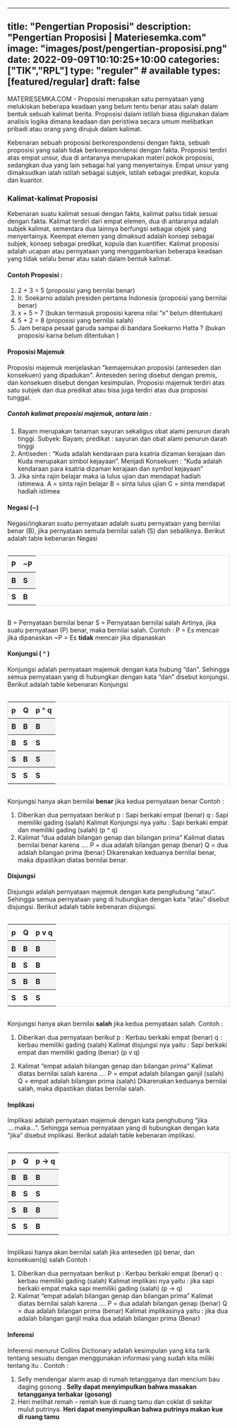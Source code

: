 <style>
table {
  border-collapse: collapse;
  border-spacing: 0;
  width: 100%;
  border: 1px solid #ddd;
}

th, td {
  text-align: left;
  padding: 8px;
}

tr:nth-child(even){background-color: #f2f2f2}
</style>

---
title: "Pengertian Proposisi"
description: "Pengertian Proposisi | Materiesemka.com"
image: "images/post/pengertian-proposisi.png"
date: 2022-09-09T10:10:25+10:00
categories: ["TIK","RPL"]
type: "reguler" # available types: [featured/regular]
draft: false
---

MATERIESEMKA.COM - Proposisi merupakan satu pernyataan yang melukiskan beberapa keadaan yang belum tentu benar atau salah dalam bentuk sebuah kalimat berita. Proposisi dalam istilah biasa digunakan dalam analisis logika dimana keadaan dan peristiwa secara umum melibatkan pribadi atau orang yang dirujuk dalam kalimat.

Kebenaran sebuah proposisi berkorespondensi dengan fakta, sebuah proposisi yang salah tidak berkorespondensi dengan fakta. Proposisi terdiri atas empat unsur, dua di antaranya merupakan materi pokok proposisi, sedangkan dua yang lain sebagai hal yang menyertainya. Empat unsur yang dimaksudkan ialah istilah sebagai subjek, istilah sebagai predikat, kopula dan kuantor.

### Kalimat-kalimat Proposisi
Kebenaran suatu kalimat sesuai dengan fakta, kalimat palsu tidak sesuai dengan fakta. Kalimat terdiri dari empat elemen, dua di antaranya adalah subjek kalimat, sementara dua lainnya berfungsi sebagai objek yang menyertainya. Keempat elemen yang dimaksud adalah konsep sebagai subjek, konsep sebagai predikat, kopula dan kuantifier. Kalimat proposisi adalah ucapan atau pernyataan yang menggambarkan beberapa keadaan yang tidak selalu benar atau salah dalam bentuk kalimat.

#### Contoh Proposisi :
1. 2 + 3 = 5 (proposisi yang bernilai benar)
2. Ir. Soekarno adalah presiden pertama Indonesia (proposisi yang bernilai benar)
3. x + 5 = 7 (bukan termasuk proposisi karena nilai “x” belum ditentukan)
4. 5 + 2 = 8 (proposisi yang bernilai salah)
5. Jam berapa pesaat garuda sampai di bandara Soekarno Hatta ? (bukan proposisi karna belum ditentukan )

#### Proposisi Majemuk
Proposisi majemuk menjelaskan "kemajemukan proposisi (anteseden dan konsekuen) yang dipadukan". Anteseden sering disebut dengan premis, dan konsekuen disebut dengan kesimpulan. Proposisi majemuk terdiri atas satu subjek dan dua predikat atau bisa juga terdiri atas dua proposisi tunggal.

##### Contoh kalimat proposisi majemuk, antara lain :
1. Bayam merupakan tanaman sayuran sekaligus obat alami penurun darah tinggi.
   Subyek: Bayam; predikat : sayuran dan obat alami penurun darah tinggi
2. Antiseden : “Kuda adalah kendaraan para ksatria dizaman kerajaan dan Kuda merupakan simbol kejayaan”.
   Menjadi Konsekuen : “Kuda adalah kendaraan para ksatria dizaman kerajaan dan symbol kejayaan”
3. Jika sinta rajin belajar maka ia lulus ujian dan mendapat hadiah istimewa.
   A = sinta rajin belajar
   B = sinta lulus ujian
   C = sinta mendapat hadiah istimea


#### Negasi (~)
Negasi/ingkaran suatu pernyataan adalah suatu pernyataan yang bernilai benar (B), jika pernyataan semula bernilai salah (S) dan sebaliknya. Berikut adalah table kebenaran Negasi

<div style="overflow-x:auto;">
  <table>
    <tr>
      <th>P</th>
      <th>~P</th>
    </tr>
    <tr>
      <th>B</th>
      <th>S</th>
    </tr>
    <tr>
      <th>S</th>
      <th>B</th>
    </tr>
  </table>
</div>


B = Pernyataan bernilai benar
S = Pernyataan bernilai salah
Artinya, jika suatu pernyataan (P) benar, maka bernilai salah.
Contoh :
P  = Es mencair jika dipanaskan
~P = Es <b>tidak</b> mencair jika dipanaskan

#### Konjungsi ( ^ )
Konjungsi adalah pernyataan majemuk dengan kata hubung “dan”. Sehingga semua pernyataan yang di hubungkan dengan kata “dan” disebut konjungsi. Berikut adalah table kebenaran Konjungsi

<div style="overflow-x:auto;">
  <table>
    <tr>
      <th>p</th>
      <th>Q</th>
      <th>p ^ q</th>
    </tr>
    <tr>
      <th>B</th>
      <th>B</th>
      <th>B</th>
    </tr>
    <tr>
      <th>B</th>
      <th>S</th>
      <th>S</th>
    </tr>
    <tr>
      <th>S</th>
      <th>B</th>
      <th>S</th>
    </tr>
    <tr>
      <th>S</th>
      <th>S</th>
      <th>S</th>
    </tr>
  </table>
</div>

Konjungsi hanya akan bernilai <b>benar</b> jika kedua pernyataan benar
Contoh :
  1. Diberikan dua pernyataan berikut
     p : Sapi berkaki empat (benar)
     q : Sapi memiliki gading (salah)
     Kalimat Konjungsi nya yaitu : Sapi berkaki empat dan memiliki gading (salah) (p ^ q)
  2. Kalimat “dua adalah bilangan genap dan bilangan prima”
     Kalimat diatas bernilai benar karena ....
     P = dua adalah bilangan genap (benar)
     Q = dua adalah bilangan prima (benar)
     Dikarenakan keduanya bernilai benar, maka dipastikan diatas bernilai benar.

#### Disjungsi
Disjungsi adalah pernyataan majemuk dengan kata penghubung “atau”. Sehingga semua pernyataan yang di hubungkan dengan kata “atau” disebut disjungsi. Berikut adalah table kebenaran disjungsi.

<div style="overflow-x:auto;">
  <table>
    <tr>
      <th>p</th>
      <th>Q</th>
      <th>p v q</th>
    </tr>
    <tr>
      <th>B</th>
      <th>B</th>
      <th>B</th>
    </tr>
    <tr>
      <th>B</th>
      <th>S</th>
      <th>B</th>
    </tr>
    <tr>
      <th>S</th>
      <th>B</th>
      <th>B</th>
    </tr>
    <tr>
      <th>S</th>
      <th>S</th>
      <th>S</th>
    </tr>
  </table>
</div>


Konjungsi hanya akan bernilai <b>salah</b> jika kedua pernyataan salah.
Contoh :
1. Diberikan dua pernyataan berikut
   p : Kerbau berkaki empat (benar)
   q : kerbau memiliki gading (salah)
   Kalimat disjungsi nya yaitu : Sapi berkaki empat dan memiliki gading (benar) (p v q)

2. Kalimat “empat adalah bilangan genap dan bilangan prima”
   Kalimat diatas bernilai salah karena ....
   P = empat adalah bilangan ganjil (salah)
   Q = empat adalah bilangan prima (salah)
   Dikarenakan keduanya bernilai salah, maka dipastikan diatas bernilai salah.

#### Implikasi
Implikasi adalah pernyataan majemuk dengan kata penghubung “jika ....maka...”. Sehingga semua pernyataan yang di hubungkan dengan kata “jika” disebut implikasi. Berikut adalah table kebenaran implikasi.
<div style="overflow-x:auto;">
  <table>
    <tr>
      <th>p</th>
      <th>Q</th>
      <th>p → q</th>
    </tr>
    <tr>
      <th>B</th>
      <th>B</th>
      <th>B</th>
    </tr>
    <tr>
      <th>B</th>
      <th>S</th>
      <th>S</th>
    </tr>
    <tr>
      <th>S</th>
      <th>B</th>
      <th>B</th>
    </tr>
    <tr>
      <th>S</th>
      <th>S</th>
      <th>B</th>
    </tr>
  </table>
</div>


Implikasi hanya akan bernilai salah jika anteseden (p) benar, dan konsekuen(q) salah
Contoh :
1. Diberikan dua pernyataan berikut
   p : Kerbau berkaki empat (benar)
   q : kerbau memiliki gading (salah)
   Kalimat implikasi nya yaitu : jika sapi berkaki empat maka sapi memiliki gading (salah) (p → q)
2. Kalimat “empat adalah bilangan genap dan bilangan prima”
   Kalimat diatas bernilai salah karena ....
   P = dua adalah bilangan genap (benar)
   Q = dua adalah bilangan prima (benar)
   Kalimat implikasinya yaitu : jika dua adalah bilangan ganjil maka dua adalah bilangan prima (Benar)

#### Inferensi
Inferensi menurut Collins Dictionary adalah kesimpulan yang kita tarik tentang sesuatu dengan menggunakan informasi yang sudah kita miliki tentang itu .
Contoh :
1. Selly mendengar alarm asap di rumah tetangganya dan mencium bau daging gosong .
   <b>Selly dapat menyimpulkan bahwa masakan tetangganya terbakar (gosong)</b>
2. Heri melihat remah – remah kue di ruang tamu dan coklat di sekitar mulut putrinya.
   <b>Heri dapat menyimpulkan bahwa putrinya makan kue di ruang tamu</b>